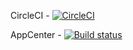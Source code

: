 CircleCI - [![CircleCI](https://circleci.com/gh/eagle-owl/AndroidApp.svg?style=svg)](https://circleci.com/gh/eagle-owl/AndroidApp)

AppCenter - [![Build status](https://build.appcenter.ms/v0.1/apps/ac61324e-1397-47c7-b22c-af74670bb864/branches/master/badge)](https://appcenter.ms)
